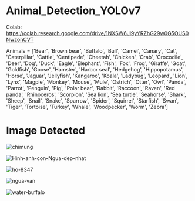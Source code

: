# Animal_Detection_YOLOv7
Colab: https://colab.research.google.com/drive/1NXSW6Jl9yYRZhG29w0G5OUS0NwzonCVT

Animals = ['Bear', 'Brown bear', 'Buffalo', 'Bull', 'Camel', 'Canary', 'Cat', 'Caterpillar', 'Cattle', 'Centipede', 'Cheetah', 'Chicken', 'Crab', 'Crocodile', 'Deer', 'Dog', 'Duck', 'Eagle', 'Elephant', 'Fish', 'Fox', 'Frog', 'Giraffe', 'Goat', 'Goldfish', 'Goose', 'Hamster', 'Harbor seal', 'Hedgehog', 'Hippopotamus', 'Horse', 'Jaguar', 'Jellyfish', 'Kangaroo', 'Koala', 'Ladybug', 'Leopard', 'Lion', 'Lynx', 'Magpie', 'Monkey', 'Mouse', 'Mule', 'Ostrich', 'Otter', 'Owl', 'Panda', 'Parrot', 'Penguin', 'Pig', 'Polar bear', 'Rabbit', 'Raccoon', 'Raven', 'Red panda', 'Rhinoceros', 'Scorpion', 'Sea lion', 'Sea turtle', 'Seahorse', 'Shark', 'Sheep', 'Snail', 'Snake', 'Sparrow', 'Spider', 'Squirrel', 'Starfish', 'Swan', 'Tiger', 'Tortoise', 'Turkey', 'Whale', 'Woodpecker', 'Worm', 'Zebra']

# Image Detected

![chimung](https://user-images.githubusercontent.com/104357148/203920935-0437766d-fca6-4ef4-b44c-e3cac8f32beb.jpg)

![Hinh-anh-con-Ngua-dep-nhat](https://user-images.githubusercontent.com/104357148/203921014-302f498a-6e42-4f8e-b877-14e925182f01.jpg)

![ho-8347](https://user-images.githubusercontent.com/104357148/203921088-f0fc850c-204f-4035-add2-acd473b821b5.jpg)

![ngua-van](https://user-images.githubusercontent.com/104357148/203921301-c95fcf4a-4923-4c76-bc59-28276b1e5b43.jpg)

![water-buffalo](https://user-images.githubusercontent.com/104357148/203921207-e486897f-a311-4d53-beda-eb9d3e962c64.jpg)



